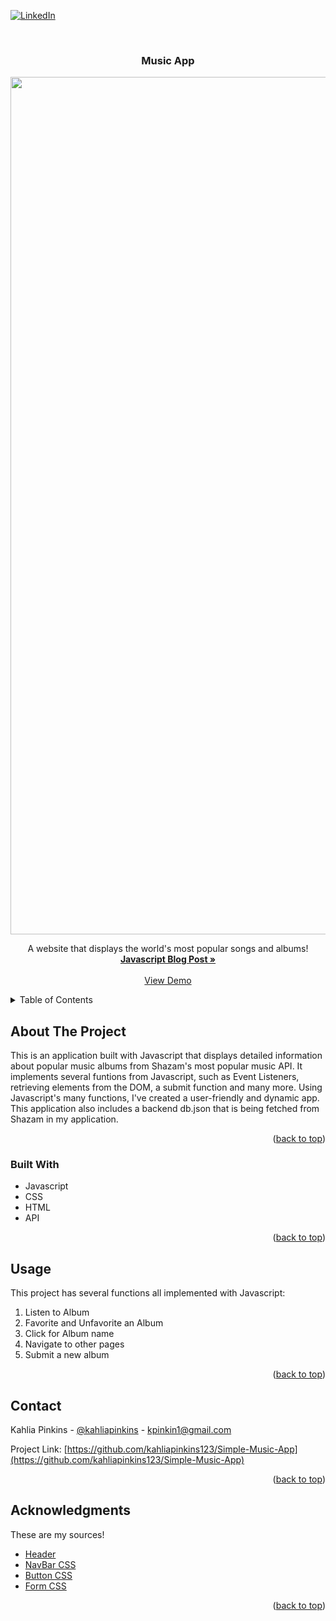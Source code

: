 <div id="top"></div>

[![LinkedIn][linkedin-shield]][linkedin-url]



<!-- PROJECT LOGO -->
<br />
<div align="center">

  <h3 align="center">Music App</h3>
  <img width="1372" alt="Capture d’écran 2023-12-07 à 14 03 37" src="https://github.com/kahliapinkins123/Simple-Music-App/assets/87428634/6fd72ea9-4424-4efc-897d-4e63571285c1">

  <p align="center">
    A website that displays the world's most popular songs and albums!
    <br />
    <a href="https://medium.com/@kpinkin1/javascript-event-listeners-da4ecd62bd59"><strong>Javascript Blog Post »</strong></a>
    <br />
    <br />
    <a href="https://www.youtube.com/watch?v=Y-vX5Ju5ZDg">View Demo</a>
    
    
</div>

<!-- TABLE OF CONTENTS -->
<details>
  <summary>Table of Contents</summary>
  <ol>
    <li>
      <a href="#about-the-project">About The Project</a>
      <ul>
        <li><a href="#built-with">Built With</a></li>
      </ul>
    </li>
    <li><a href="#usage">Usage</a></li>
    <li><a href="#contact">Contact</a></li>
  </ol>
</details>



<!-- ABOUT THE PROJECT -->
## About The Project

This is an application built with Javascript that displays detailed information about popular music albums from Shazam's most popular music API. It implements several funtions from Javascript, such as Event Listeners, retrieving elements from the DOM, a submit function and many more. Using Javascript's many functions, I've created a user-friendly and dynamic app. This application also includes a backend db.json that is being fetched from Shazam in my application.

<p align="right">(<a href="#top">back to top</a>)</p>



### Built With

* Javascript
* CSS
* HTML
* API


<p align="right">(<a href="#top">back to top</a>)</p>

<!-- USAGE EXAMPLES -->
## Usage

This project has several functions all implemented with Javascript: 
    <ol>
        <li>Listen to Album</li>
        <li>Favorite and Unfavorite an Album</li>
        <li>Click for Album name</li>
        <li>Navigate to other pages</li>
        <li>Submit a new album</li>
    </ol>

<p align="right">(<a href="#top">back to top</a>)</p>


<!-- CONTACT -->
## Contact

Kahlia Pinkins - [@kahliapinkins](https://www.linkedin.com/in/kahlia-pinkins-616599207/) - kpinkin1@gmail.com

Project Link: [https://github.com/kahliapinkins123/Simple-Music-App](https://github.com/kahliapinkins123/Simple-Music-App)

<p align="right">(<a href="#top">back to top</a>)</p>



<!-- ACKNOWLEDGMENTS -->
## Acknowledgments

These are my sources!

* [Header]( https://wallpaperaccess.com/awesome-cool-anime)
* [NavBar CSS](https://www.w3schools.com/howto/howto_js_topnav.asp)
* [Button CSS](https://www.w3schools.com/css/css3_buttons.asp)
* [Form CSS](https://www.w3schools.com/css/css_form.asp)

<p align="right">(<a href="#top">back to top</a>)</p>



<!-- MARKDOWN LINKS & IMAGES -->

[linkedin-shield]: https://img.shields.io/badge/-LinkedIn-black.svg?style=for-the-badge&logo=linkedin&colorB=555
[linkedin-url]: https://www.linkedin.com/in/kahlia-pinkins-616599207/
[anime-nook]: https://i.imgur.com/D3rjBFt.png
